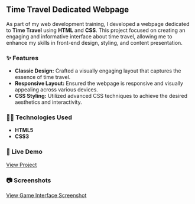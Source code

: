 ## Time Travel Dedicated Webpage

As part of my web development training, I developed a webpage dedicated to **Time Travel** using **HTML** and **CSS**. This project focused on creating an engaging and informative interface about time travel, allowing me to enhance my skills in front-end design, styling, and content presentation.

### ✨ Features

- **Classic Design:** Crafted a visually engaging layout that captures the essence of time travel.
- **Responsive Layout:** Ensured the webpage is responsive and visually appealing across various devices.
- **CSS Styling:** Utilized advanced CSS techniques to achieve the desired aesthetics and interactivity.

### 🧑‍💻 Technologies Used

- **HTML5**
- **CSS3**

### 🚀 Live Demo

[View Project](https://inna-shchokina.github.io/time-machine/) 

### 📷 Screenshots

<a href="https://github.com/inna-shchokina/Paper-rock-scissors/blob/master/Screen_Paper-rock-scissors/Screen_Paper-rock-scissors_big.jpg?raw=true" target="_blank">View Game Interface Screenshot</a>  
